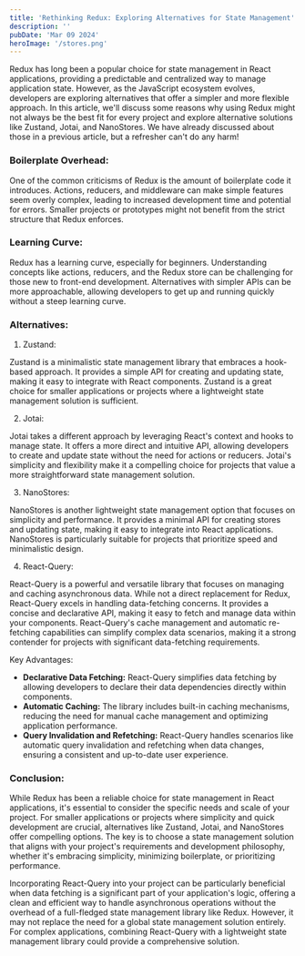 ```yaml
---
title: 'Rethinking Redux: Exploring Alternatives for State Management'
description: ''
pubDate: 'Mar 09 2024'
heroImage: '/stores.png'
---
```


Redux has long been a popular choice for state management in React applications, providing a predictable and centralized way to manage application state. However, as the JavaScript ecosystem evolves, developers are exploring alternatives that offer a simpler and more flexible approach. In this article, we'll discuss some reasons why using Redux might not always be the best fit for every project and explore alternative solutions like Zustand, Jotai, and NanoStores. We have already discussed about those in a previous article, but a refresher can't do any harm!

### Boilerplate Overhead:

One of the common criticisms of Redux is the amount of boilerplate code it introduces. Actions, reducers, and middleware can make simple features seem overly complex, leading to increased development time and potential for errors. Smaller projects or prototypes might not benefit from the strict structure that Redux enforces.

### Learning Curve:

Redux has a learning curve, especially for beginners. Understanding concepts like actions, reducers, and the Redux store can be challenging for those new to front-end development. Alternatives with simpler APIs can be more approachable, allowing developers to get up and running quickly without a steep learning curve.

### Alternatives:

1. Zustand:

Zustand is a minimalistic state management library that embraces a hook-based approach. It provides a simple API for creating and updating state, making it easy to integrate with React components. Zustand is a great choice for smaller applications or projects where a lightweight state management solution is sufficient.

2. Jotai:

Jotai takes a different approach by leveraging React's context and hooks to manage state. It offers a more direct and intuitive API, allowing developers to create and update state without the need for actions or reducers. Jotai's simplicity and flexibility make it a compelling choice for projects that value a more straightforward state management solution.

3. NanoStores:

NanoStores is another lightweight state management option that focuses on simplicity and performance. It provides a minimal API for creating stores and updating state, making it easy to integrate into React applications. NanoStores is particularly suitable for projects that prioritize speed and minimalistic design.

4. React-Query:

React-Query is a powerful and versatile library that focuses on managing and caching asynchronous data. While not a direct replacement for Redux, React-Query excels in handling data-fetching concerns. It provides a concise and declarative API, making it easy to fetch and manage data within your components. React-Query's cache management and automatic re-fetching capabilities can simplify complex data scenarios, making it a strong contender for projects with significant data-fetching requirements.

Key Advantages:

- **Declarative Data Fetching:** React-Query simplifies data fetching by allowing developers to declare their data dependencies directly within components.
- **Automatic Caching:** The library includes built-in caching mechanisms, reducing the need for manual cache management and optimizing application performance.
- **Query Invalidation and Refetching:** React-Query handles scenarios like automatic query invalidation and refetching when data changes, ensuring a consistent and up-to-date user experience.

### Conclusion:

While Redux has been a reliable choice for state management in React applications, it's essential to consider the specific needs and scale of your project.
For smaller applications or projects where simplicity and quick development are crucial, alternatives like Zustand, Jotai, and NanoStores offer compelling options.
The key is to choose a state management solution that aligns with your project's requirements and development philosophy, whether it's embracing simplicity, minimizing boilerplate, or prioritizing performance.

Incorporating React-Query into your project can be particularly beneficial when data fetching is a significant part of your application's logic, offering a clean and efficient way to handle asynchronous operations without the overhead of a full-fledged state management library like Redux. 
However, it may not replace the need for a global state management solution entirely. For complex applications, combining React-Query with a lightweight state management library could provide a comprehensive solution.
